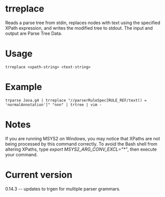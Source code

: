 # trreplace

Reads a parse tree from stdin, replaces nodes with text using
the specified XPath expression, and writes the modified tree
to stdout. The input and output are Parse Tree Data.

# Usage

    trreplace <xpath-string> <text-string>

# Example

    trparse Java.g4 | trreplace "//parserRuleSpec[RULE_REF/text() = 'normalAnnotation']" "nnn" | trtree | vim -

# Notes

If you are running MSYS2 on Windows, you may notice that XPaths are not being
processed by this command correctly. To avoid the Bash shell from altering
XPaths, type _export MSYS2_ARG_CONV_EXCL="*"_, then execute your command.

# Current version

0.14.3 -- updates to trgen for multiple parser grammars.
